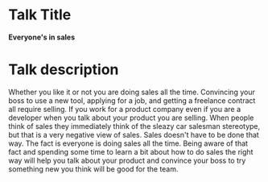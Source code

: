 # Talk Title

**Everyone's in sales**

# Talk description

Whether you like it or not you are doing sales all the time. Convincing your boss to use a new tool, applying for a job, and getting a freelance contract all require selling. If you work for a product company even if you are a developer when you talk about your product you are selling. When people think of sales they immediately think of the sleazy car salesman stereotype, but that is a very negative view of sales. Sales doesn't have to be done that way. The fact is everyone is doing sales all the time. Being aware of that fact and spending some time to learn a bit about how to do sales the right way will help you talk about your product and convince your boss to try something new you think will be good for the team.
